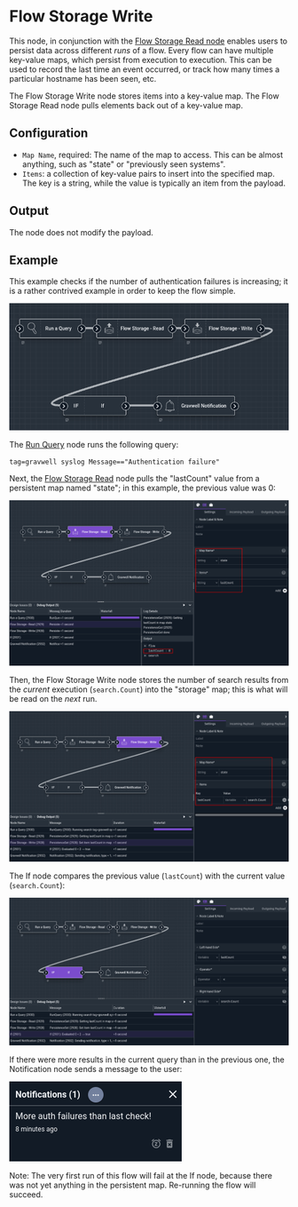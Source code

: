 # Flow Storage Write

This node, in conjunction with the [Flow Storage Read node](storageread.md) enables users to persist data across different *runs* of a flow. Every flow can have multiple key-value maps, which persist from execution to execution. This can be used to record the last time an event occurred, or track how many times a particular hostname has been seen, etc.

The Flow Storage Write node stores items into a key-value map. The Flow Storage Read node pulls elements back out of a key-value map.

## Configuration

* `Map Name`, required: The name of the map to access. This can be almost anything, such as "state" or "previously seen systems".
* `Items`: a collection of key-value pairs to insert into the specified map. The key is a string, while the value is typically an item from the payload.

## Output

The node does not modify the payload.

## Example

This example checks if the number of authentication failures is increasing; it is a rather contrived example in order to keep the flow simple.

![](storagewrite-example.png)

The [Run Query](runquery.md) node runs the following query:

```
tag=gravwell syslog Message=="Authentication failure"
```

Next, the [Flow Storage Read](storageread.md) node pulls the "lastCount" value from a persistent map named "state"; in this example, the previous value was 0:

![](storagewrite-example2.png)

Then, the Flow Storage Write node stores the number of search results from the *current* execution (`search.Count`) into the "storage" map; this is what will be read on the *next* run.

![](storagewrite-example3.png)

The If node compares the previous value (`lastCount`) with the current value (`search.Count`):

![](storagewrite-example4.png)

If there were more results in the current query than in the previous one, the Notification node sends a message to the user:

![](storagewrite-example5.png)

Note: The very first run of this flow will fail at the If node, because there was not yet anything in the persistent map. Re-running the flow will succeed.
